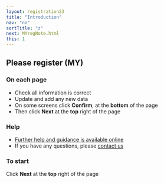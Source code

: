 ```yaml
---
layout: registration23
title: "Introduction"
nav: "no"
sortTitle: "z"
next: MYregNote.html
this: 1
---
```


## Please register (MY)

### On each page

- Check all information is correct
- Update and add any new data
- On some screens click **Confirm**, at the **bottom** of the page
- Then click **Next** at the **top** right of the page

<!--
### To check your progress

- Click the ‘Online Registration’ header at the top of the page
- Completed screens have a tick in a green circle
-->

### Help

- [Further help and guidance is available online](https://www.nottingham.edu.my/CurrentStudents/StudentRegistry/Registration-for-Returning-Students.aspx)
- If you have any questions, please [contact us](mailto:Student_Registry@nottingham.edu.my?subject=Online%20Registration)


### To start

Click **Next** at the **top** right of the page

<!--
----

<div id="buttons">
  <a class="btn btn-primary" type="submit" href="{{page.next}}">Continue</a>
</div>
-->
